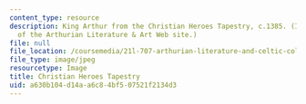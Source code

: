 ```yaml
---
content_type: resource
description: King Arthur from the Christian Heroes Tapestry, c.1385. (Image courtesy
  of the Arthurian Literature & Art Web site.)
file: null
file_location: /coursemedia/21l-707-arthurian-literature-and-celtic-colonization-spring-2005/a630b104d14aa6c84bf507521f2134d3_21l-707s05.jpg
file_type: image/jpeg
resourcetype: Image
title: Christian Heroes Tapestry
uid: a630b104-d14a-a6c8-4bf5-07521f2134d3
---
```

